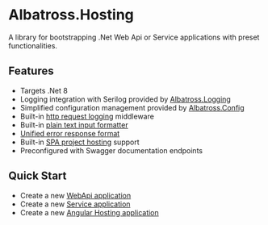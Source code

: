 # Albatross.Hosting 
A library for bootstrapping .Net Web Api or Service applications with preset functionalities.

## Features
* Targets .Net 8
* Logging integration with Serilog provided by [Albatross.Logging](https://www.nuget.org/packages/Albatross.Logging)
* Simplified configuration management provided by [Albatross.Config](https://www.nuget.org/packages/Albatross.Config)
* Built-in [http request logging](../docs/request-logging.md) middleware
* Built-in [plain text input formatter](../docs/plain-text-input-formatter.md)
* [Unified error response format](../docs/unified-error-response.md)
* Built-in [SPA project hosting](../docs/spa-hosting.md) support
* Preconfigured with Swagger documentation endpoints

## Quick Start
* Create a new [WebApi application](../docs/webapi-app.md)
* Create a new [Service application](../docs/service-app.md)
* Create a new [Angular Hosting application](../docs/spa-hosting.md)